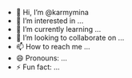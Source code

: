 - 👋 Hi, I’m @karmymina
- 👀 I’m interested in ...
- 🌱 I’m currently learning ...
- 💞️ I’m looking to collaborate on ...
- 📫 How to reach me ...
- 😄 Pronouns: ...
- ⚡ Fun fact: ...

<!---
karmymina/karmymina is a ✨ special ✨ repository because its `README.md` (this file) appears on your GitHub profile.
You can click the Preview link to take a look at your changes.
--->
